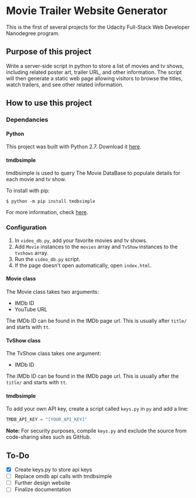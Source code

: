 # Movie Trailer Website Generator
This is the first of several projects for the Udacity Full-Stack Web Developer Nanodegree program.

## Purpose of this project
Write a server-side script in python to store a list of movies and tv shows, including related poster art, trailer URL, and other information. The script will then generate a static web page allowing visitors to browse the titles, watch trailers, and see other related information.

## How to use this project
### Dependancies
#### Python
This project was built with Python 2.7. Download it [here](https://www.python.org/downloads/).

#### tmdbsimple
tmdbsimple is used to query The Movie DataBase to populate details for each movie and tv show.

To install with pip:

`$ python -m pip install tmdbsimple`

For more information, check [here](https://github.com/celiao/tmdbsimple/).

### Configuration
1. In `video_db.py`, add your favorite movies and tv shows.
2. Add `Movie` instances to the `movies` array and `TvShow` instances to the `tvshows` array.
3. Run the `video_db.py` script.
4. If the page doesn't open automatically, open `index.html`.

#### Movie class
The Movie class takes two arguments:
- IMDb ID
- YouTube URL

The IMDb ID can be found in the IMDb page url. This is usually after `title/` and starts with `tt`.

#### TvShow class
The TvShow class takes one argument:
- IMDb ID

The IMDb ID can be found in the IMDb page url. This is usually after the `title/` and starts with `tt`.

#### tmdbsimple
To add your own API key, create a script called `keys.py` in `py` and add a line:

```python
TMDB_API_KEY = "[YOUR_API_KEY]"
```

**Note:** For security purposes, compile `keys.py` and exclude the source from code-sharing sites such as GitHub.

## To-Do
- [x] Create keys.py to store api keys
- [ ] Replace omdb api calls with tmdbsimple
- [ ] Further design website
- [ ] Finalize documentation
